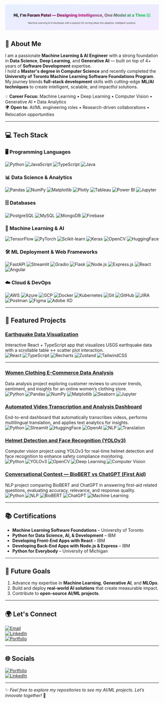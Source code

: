 <p align="center">
  <img src="./header-shimmer.svg" alt="Hi, I'm Foram Patel!" />
</p>

## 🚀 About Me  
I am a passionate **Machine Learning & AI Engineer** with a strong foundation in **Data Science**, **Deep Learning**, and **Generative AI** — built on top of 4+ years of **Software Development** expertise.  
I hold a **Master's degree in Computer Science** and recently completed the **University of Toronto Machine Learning Software Foundations Program**.  
My journey blends **full-stack development** skills with cutting-edge **ML/AI techniques** to create intelligent, scalable, and impactful solutions.  

💡 **Career Focus:** Machine Learning • Deep Learning • Computer Vision • Generative AI • Data Analytics  
🌍 **Open to:** AI/ML engineering roles • Research-driven collaborations • Relocation opportunities  

---

## 💻 Tech Stack  

### 🖥️ Programming Languages  
![Python](https://img.shields.io/badge/Python-3776AB?style=for-the-badge&logo=python&logoColor=white) ![JavaScript](https://img.shields.io/badge/JavaScript-F7DF1E?style=for-the-badge&logo=javascript&logoColor=black) ![TypeScript](https://img.shields.io/badge/TypeScript-3178C6?style=for-the-badge&logo=typescript&logoColor=white) ![Java](https://img.shields.io/badge/Java-007396?style=for-the-badge&logo=java&logoColor=white)  

### 📊 Data Science & Analytics  
![Pandas](https://img.shields.io/badge/Pandas-150458?style=for-the-badge&logo=pandas&logoColor=white) ![NumPy](https://img.shields.io/badge/Numpy-013243?style=for-the-badge&logo=numpy&logoColor=white) ![Matplotlib](https://img.shields.io/badge/Matplotlib-11557c?style=for-the-badge&logo=plotly&logoColor=white) ![Plotly](https://img.shields.io/badge/Plotly-3F4F75?style=for-the-badge&logo=plotly&logoColor=white) ![Tableau](https://img.shields.io/badge/Tableau-E97627?style=for-the-badge&logo=tableau&logoColor=white) ![Power BI](https://img.shields.io/badge/Power%20BI-F2C811?style=for-the-badge&logo=powerbi&logoColor=black) ![Jupyter](https://img.shields.io/badge/Jupyter-F37626?style=for-the-badge&logo=jupyter&logoColor=white)  

### 🗄️ Databases  
![PostgreSQL](https://img.shields.io/badge/PostgreSQL-336791?style=for-the-badge&logo=postgresql&logoColor=white) ![MySQL](https://img.shields.io/badge/MySQL-4479A1?style=for-the-badge&logo=mysql&logoColor=white) ![MongoDB](https://img.shields.io/badge/MongoDB-47A248?style=for-the-badge&logo=mongodb&logoColor=white) ![Firebase](https://img.shields.io/badge/Firebase-FFCA28?style=for-the-badge&logo=firebase&logoColor=black)  

### 🤖 Machine Learning & AI  
![TensorFlow](https://img.shields.io/badge/TensorFlow-FF6F00?style=for-the-badge&logo=tensorflow&logoColor=white) ![PyTorch](https://img.shields.io/badge/PyTorch-EE4C2C?style=for-the-badge&logo=pytorch&logoColor=white) ![Scikit-learn](https://img.shields.io/badge/Scikit--learn-F7931E?style=for-the-badge&logo=scikit-learn&logoColor=white) ![Keras](https://img.shields.io/badge/Keras-D00000?style=for-the-badge&logo=keras&logoColor=white) ![OpenCV](https://img.shields.io/badge/OpenCV-27338E?style=for-the-badge&logo=opencv&logoColor=white) ![HuggingFace](https://img.shields.io/badge/HuggingFace-FCC624?style=for-the-badge&logo=huggingface&logoColor=black)  

### 🛠️ ML Deployment & Web Frameworks  
![FastAPI](https://img.shields.io/badge/FastAPI-009688?style=for-the-badge&logo=fastapi&logoColor=white) ![Streamlit](https://img.shields.io/badge/Streamlit-FF4B4B?style=for-the-badge&logo=streamlit&logoColor=white) ![Gradio](https://img.shields.io/badge/Gradio-FFCC00?style=for-the-badge&logo=gradio&logoColor=black) ![Flask](https://img.shields.io/badge/Flask-000000?style=for-the-badge&logo=flask&logoColor=white) ![Node.js](https://img.shields.io/badge/Node.js-339933?style=for-the-badge&logo=node.js&logoColor=white) ![Express.js](https://img.shields.io/badge/Express.js-000000?style=for-the-badge&logo=express&logoColor=white) ![React](https://img.shields.io/badge/React-61DAFB?style=for-the-badge&logo=react&logoColor=black) ![Angular](https://img.shields.io/badge/Angular-DD0031?style=for-the-badge&logo=angular&logoColor=white)  

### ☁️ Cloud & DevOps  
![AWS](https://img.shields.io/badge/AWS-232F3E?style=for-the-badge&logo=amazon-aws&logoColor=white) ![Azure](https://img.shields.io/badge/Azure-0078D4?style=for-the-badge&logo=microsoft-azure&logoColor=white) ![GCP](https://img.shields.io/badge/GCP-4285F4?style=for-the-badge&logo=google-cloud&logoColor=white) ![Docker](https://img.shields.io/badge/Docker-2496ED?style=for-the-badge&logo=docker&logoColor=white) ![Kubernetes](https://img.shields.io/badge/Kubernetes-326CE5?style=for-the-badge&logo=kubernetes&logoColor=white) ![Git](https://img.shields.io/badge/Git-F05032?style=for-the-badge&logo=git&logoColor=white) ![GitHub](https://img.shields.io/badge/GitHub-181717?style=for-the-badge&logo=github&logoColor=white) ![JIRA](https://img.shields.io/badge/JIRA-0052CC?style=for-the-badge&logo=jira&logoColor=white) ![Postman](https://img.shields.io/badge/Postman-FF6C37?style=for-the-badge&logo=postman&logoColor=white) ![Figma](https://img.shields.io/badge/Figma-F24E1E?style=for-the-badge&logo=figma&logoColor=white) ![Adobe XD](https://img.shields.io/badge/AdobeXD-FF61F6?style=for-the-badge&logo=adobe-xd&logoColor=black)  

---

## 🌟 Featured Projects

### [Earthquake Data Visualization](https://github.com/Foram2248/earthquake-visualization)  
Interactive React + TypeScript app that visualizes USGS earthquake data with a scrollable table ↔ scatter plot interaction.  
![React](https://img.shields.io/badge/React-61DAFB?logo=react&logoColor=black&style=for-the-badge) ![TypeScript](https://img.shields.io/badge/TypeScript-3178C6?logo=typescript&logoColor=white&style=for-the-badge) ![Recharts](https://img.shields.io/badge/Recharts-888?style=for-the-badge) ![Zustand](https://img.shields.io/badge/Zustand-333?style=for-the-badge) ![TailwindCSS](https://img.shields.io/badge/TailwindCSS-06B6D4?logo=tailwindcss&logoColor=white&style=for-the-badge)  

---

### [Women Clothing E-Commerce Data Analysis](https://github.com/Foram2248/women-clothing-ecommerce-data-analysis)  
Data analysis project exploring customer reviews to uncover trends, sentiment, and insights for an online women’s clothing store.  
![Python](https://img.shields.io/badge/Python-3776AB?logo=python&logoColor=white&style=for-the-badge) ![Pandas](https://img.shields.io/badge/Pandas-150458?logo=pandas&logoColor=white&style=for-the-badge) ![NumPy](https://img.shields.io/badge/NumPy-013243?logo=numpy&logoColor=white&style=for-the-badge) ![Matplotlib](https://img.shields.io/badge/Matplotlib-11557c?style=for-the-badge) ![Seaborn](https://img.shields.io/badge/Seaborn-76B900?style=for-the-badge) ![Jupyter](https://img.shields.io/badge/Jupyter-F37626?logo=jupyter&logoColor=white&style=for-the-badge) 

### [Automated Video Transcription and Analysis Dashboard](https://github.com/Foram2248/Automated-Video-Transcription-and-Analysis-Dashboard)  
End-to-end dashboard that automatically transcribes videos, performs multilingual translation, and applies text analytics for insights.  
![Python](https://img.shields.io/badge/Python-3776AB?logo=python&logoColor=white&style=for-the-badge) ![Streamlit](https://img.shields.io/badge/Streamlit-FF4B4B?logo=streamlit&logoColor=white&style=for-the-badge) ![HuggingFace](https://img.shields.io/badge/HuggingFace-FCC624?logo=huggingface&logoColor=black&style=for-the-badge) ![OpenAI](https://img.shields.io/badge/OpenAI-412991?logo=openai&logoColor=white&style=for-the-badge) ![NLP](https://img.shields.io/badge/NLP-009688?style=for-the-badge) ![Translation](https://img.shields.io/badge/Translation-4285F4?style=for-the-badge)

### [Helmet Detection and Face Recognition (YOLOv3)](https://github.com/Foram2248/Helmet-detection-and-Face-recognization-based-on-YOLOv3)  
Computer vision project using YOLOv3 for real-time helmet detection and face recognition to enhance safety compliance monitoring.  
![Python](https://img.shields.io/badge/Python-3776AB?logo=python&logoColor=white&style=for-the-badge) ![YOLOv3](https://img.shields.io/badge/YOLOv3-FFB000?style=for-the-badge) ![OpenCV](https://img.shields.io/badge/OpenCV-27338E?logo=opencv&logoColor=white&style=for-the-badge) ![Deep Learning](https://img.shields.io/badge/Deep%20Learning-FF6F00?style=for-the-badge) ![Computer Vision](https://img.shields.io/badge/Computer%20Vision-00BFFF?style=for-the-badge)

### [Conversational Contest — BioBERT vs ChatGPT (First Aid)](https://github.com/Foram2248/Conversational-Contest---BioBert-vs-ChatGPT-First-Aid)  
NLP project comparing BioBERT and ChatGPT in answering first-aid related questions, evaluating accuracy, relevance, and response quality.  
![Python](https://img.shields.io/badge/Python-3776AB?logo=python&logoColor=white&style=for-the-badge) ![NLP](https://img.shields.io/badge/NLP-009688?style=for-the-badge) ![BioBERT](https://img.shields.io/badge/BioBERT-00B8A9?style=for-the-badge) ![ChatGPT](https://img.shields.io/badge/ChatGPT-412991?logo=openai&logoColor=white&style=for-the-badge) ![Machine Learning](https://img.shields.io/badge/Machine%20Learning-FF6F00?style=for-the-badge)

---

## 📚 Certifications  
- **Machine Learning Software Foundations** – University of Toronto  
- **Python for Data Science, AI, & Development** – IBM  
- **Developing Front-End Apps with React** – IBM  
- **Developing Back-End Apps with Node.js & Express** – IBM  
- **Python for Everybody** – University of Michigan  

---

## 📝 Future Goals  
1. Advance my expertise in **Machine Learning**, **Generative AI**, and **MLOps**.  
2. Build and deploy **real-world AI solutions** that create measurable impact.  
3. Contribute to **open-source AI/ML projects**.  

---

## 🌍 Let's Connect  
[![Email](https://img.shields.io/badge/Email-D14836?style=for-the-badge&logo=gmail&logoColor=white)](mailto:forampatel2248@gmail.com)  
[![LinkedIn](https://img.shields.io/badge/LinkedIn-0077B5?style=for-the-badge&logo=linkedin&logoColor=white)](https://www.linkedin.com/in/foram-patel2248/)  
[![Portfolio](https://img.shields.io/badge/Portfolio-FFD700?style=for-the-badge&logo=google-chrome&logoColor=black)](https://foram-patel-portfolio.netlify.app/)  

---

## 🌐 Socials  
[![Portfolio](https://img.shields.io/badge/Portfolio-FFA500?style=for-the-badge&logo=google-chrome&logoColor=white)](https://foram2248.github.io/my-3D-portfolio/)  
[![LinkedIn](https://img.shields.io/badge/LinkedIn-0077B5?style=for-the-badge&logo=linkedin&logoColor=white)](https://www.linkedin.com/in/foram-patel2248/)  

---

✨ *Feel free to explore my repositories to see my AI/ML projects. Let’s innovate together!* 🚀
